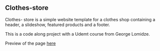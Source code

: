 ## Clothes-store
Clothes- store is a simple website template for a clothes shop containing a header, a slideshow, featured products and a footer. 

This is a code along project with a Udemt course from George Lomidze. 

Preview of the page [here](https://xenodochial-lumiere-14cdf8.netlify.app/)



